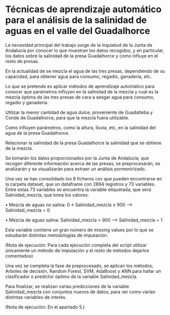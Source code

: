 # Técnicas de aprendizaje automático para el análisis de la salinidad de aguas en el valle del Guadalhorce

La necesidad principal del trabajo surge de la inquietud de la Junta de Andalucía por conocer lo que muestran los datos recogidos, y en particular, los datos sobre la salinidad de la presa Guadalhorce y como influye en el resto de presas.

En la actualidad de se mezcla el agua de las tres presas, dependiendo de su capacidad, para obtener agua para consumo, regadío, ganadería, etc.

Lo que se pretende es aplicar métodos de aprendizaje automático para conocer que parámetros influyen en la salinidad de la mezcla y cual es la mezcla óptima de las tres presas de cara a sesgar agua para consumo, regadío y ganadería.

Utilizar la menor cantidad de agua dulce, proveniente de Guadalteba y Conde de Guadalhorce, para que la mezcla fuera utilizable. 

Como influyen parámetros, como la altura, lluvia, etc, en la salinidad del agua de la presa Guadalhorce.

Relacionar la salinidad de la presa Guadalhorce la salinidad que se obtiene de la mezcla.

Se tomarán los datos proporcionados por la Junta de Andalucía, que recogen diferente información acerca de las presas, se preprocesarán, se analizarán y se visualizarán para extraer un análisis pormenirizado.

Una vez se han consolidado los 8 ficheros csv que pueden encontrarse en la carpeta dataset, que un dataframe con 2894 registros y 73 variables. Entre estas 73 variables se encuentra la variable etiquetada, que será Salinidad_mezcla, que toma los valores:

  •	Mezcla de aguas no salina: 0 ≤  Salinidad_mezcla ≤ 900 --> Salinidad_mezcla = 0 

  •	Mezcla de aguas salina: Salinidad_mezcla > 900 --> Salinidad_mezcla = 1 

Esta variable contiene un gran número de missing values por lo que se estudiarán distintas metodologías de imputación. 

(Nota de ejecución: Para cada ejecución completa del script utilizar únicamente un método de imputación y el resto de métodos dejarlos comentados)

Una vez se completa la fase de preprocesado, se aplican los métodos; Arboles de decisión, Random Forest, SVM, AdaBoost y ANN para hallar un clasificador o predictor óptimo de la variable Salinidad_mezcla.

Para finalizar, se realizan varias predicciones de la variable Salinidad_mezcla con conjuntos nuevos de datos, para ver como varían distintas variables de interés.

(Nota de ejecución: En el apartado 5.)

